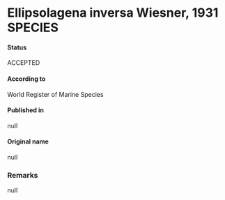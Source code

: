 Ellipsolagena inversa Wiesner, 1931 SPECIES
=======

#### Status
ACCEPTED

#### According to
World Register of Marine Species

#### Published in
null

#### Original name
null

### Remarks
null